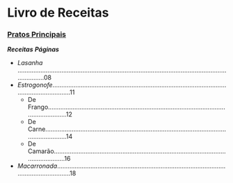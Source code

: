 # Livro de Receitas



### <u>Pratos Principais</u>



***Receitas***                                                                                                                                       ***Páginas*** 

- *Lasanha* ......................................................................................................................................08
- *Estrogonofe*.................................................................................................................................11
  - De Frango...........................................................................................................................12
  - De Carne.............................................................................................................................14
  - De Camarão.......................................................................................................................16
- *Macarronada*..............................................................................................................................18
